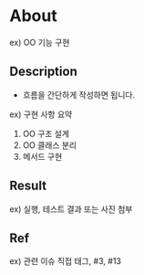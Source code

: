 # About

ex) OO 기능 구현

## Description

- 흐름을 간단하게 작성하면 됩니다.

ex)
구현 사항 요약

1. OO 구조 설계
2. OO 클래스 분리
3. 메서드 구현

## Result

ex) 실행, 테스트 결과 또는 사진 첨부

## Ref

ex) 관련 이슈 직접 태그, #3, #13

